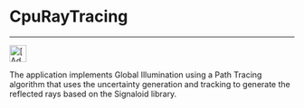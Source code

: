 # CpuRayTracing
---------------

[<img src="https://assets.signaloid.io/add-to-signaloid-cloud-logo-dark-v6.svg#gh-dark-mode-only" alt="[Add to signaloid.io]" height="30">](https://signaloid.io/repositories?connect=<https://github.com/safi-huss/CpuRayTracing>#gh-dark-mode-only)


The application implements Global Illumination using a Path Tracing algorithm 
that uses the uncertainty generation and tracking to generate the reflected rays 
based on the Signaloid library.

